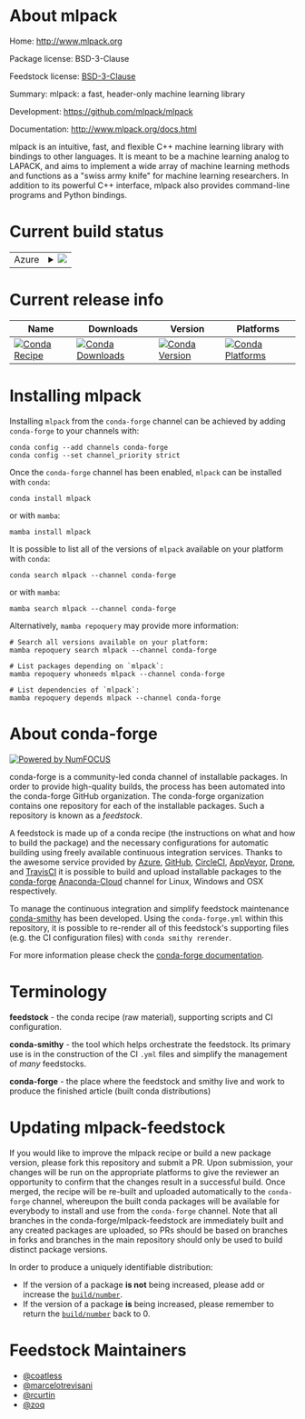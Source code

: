 About mlpack
============

Home: http://www.mlpack.org

Package license: BSD-3-Clause

Feedstock license: [BSD-3-Clause](https://github.com/conda-forge/mlpack-feedstock/blob/main/LICENSE.txt)

Summary: mlpack: a fast, header-only machine learning library

Development: https://github.com/mlpack/mlpack

Documentation: http://www.mlpack.org/docs.html

mlpack is an intuitive, fast, and flexible C++ machine learning library
with bindings to other languages. It is meant to be a machine learning analog
to LAPACK, and aims to implement a wide array of machine learning methods and
functions as a "swiss army knife" for machine learning researchers. In addition
to its powerful C++ interface, mlpack also provides command-line programs and
Python bindings.


Current build status
====================


<table>
    
  <tr>
    <td>Azure</td>
    <td>
      <details>
        <summary>
          <a href="https://dev.azure.com/conda-forge/feedstock-builds/_build/latest?definitionId=3102&branchName=main">
            <img src="https://dev.azure.com/conda-forge/feedstock-builds/_apis/build/status/mlpack-feedstock?branchName=main">
          </a>
        </summary>
        <table>
          <thead><tr><th>Variant</th><th>Status</th></tr></thead>
          <tbody><tr>
              <td>linux_64_numpy1.20python3.8.____73_pypy</td>
              <td>
                <a href="https://dev.azure.com/conda-forge/feedstock-builds/_build/latest?definitionId=3102&branchName=main">
                  <img src="https://dev.azure.com/conda-forge/feedstock-builds/_apis/build/status/mlpack-feedstock?branchName=main&jobName=linux&configuration=linux_64_numpy1.20python3.8.____73_pypy" alt="variant">
                </a>
              </td>
            </tr><tr>
              <td>linux_64_numpy1.20python3.8.____cpython</td>
              <td>
                <a href="https://dev.azure.com/conda-forge/feedstock-builds/_build/latest?definitionId=3102&branchName=main">
                  <img src="https://dev.azure.com/conda-forge/feedstock-builds/_apis/build/status/mlpack-feedstock?branchName=main&jobName=linux&configuration=linux_64_numpy1.20python3.8.____cpython" alt="variant">
                </a>
              </td>
            </tr><tr>
              <td>linux_64_numpy1.20python3.9.____73_pypy</td>
              <td>
                <a href="https://dev.azure.com/conda-forge/feedstock-builds/_build/latest?definitionId=3102&branchName=main">
                  <img src="https://dev.azure.com/conda-forge/feedstock-builds/_apis/build/status/mlpack-feedstock?branchName=main&jobName=linux&configuration=linux_64_numpy1.20python3.9.____73_pypy" alt="variant">
                </a>
              </td>
            </tr><tr>
              <td>linux_64_numpy1.20python3.9.____cpython</td>
              <td>
                <a href="https://dev.azure.com/conda-forge/feedstock-builds/_build/latest?definitionId=3102&branchName=main">
                  <img src="https://dev.azure.com/conda-forge/feedstock-builds/_apis/build/status/mlpack-feedstock?branchName=main&jobName=linux&configuration=linux_64_numpy1.20python3.9.____cpython" alt="variant">
                </a>
              </td>
            </tr><tr>
              <td>linux_64_numpy1.21python3.10.____cpython</td>
              <td>
                <a href="https://dev.azure.com/conda-forge/feedstock-builds/_build/latest?definitionId=3102&branchName=main">
                  <img src="https://dev.azure.com/conda-forge/feedstock-builds/_apis/build/status/mlpack-feedstock?branchName=main&jobName=linux&configuration=linux_64_numpy1.21python3.10.____cpython" alt="variant">
                </a>
              </td>
            </tr><tr>
              <td>linux_64_numpy1.23python3.11.____cpython</td>
              <td>
                <a href="https://dev.azure.com/conda-forge/feedstock-builds/_build/latest?definitionId=3102&branchName=main">
                  <img src="https://dev.azure.com/conda-forge/feedstock-builds/_apis/build/status/mlpack-feedstock?branchName=main&jobName=linux&configuration=linux_64_numpy1.23python3.11.____cpython" alt="variant">
                </a>
              </td>
            </tr>
          </tbody>
        </table>
      </details>
    </td>
  </tr>
</table>

Current release info
====================

| Name | Downloads | Version | Platforms |
| --- | --- | --- | --- |
| [![Conda Recipe](https://img.shields.io/badge/recipe-mlpack-green.svg)](https://anaconda.org/conda-forge/mlpack) | [![Conda Downloads](https://img.shields.io/conda/dn/conda-forge/mlpack.svg)](https://anaconda.org/conda-forge/mlpack) | [![Conda Version](https://img.shields.io/conda/vn/conda-forge/mlpack.svg)](https://anaconda.org/conda-forge/mlpack) | [![Conda Platforms](https://img.shields.io/conda/pn/conda-forge/mlpack.svg)](https://anaconda.org/conda-forge/mlpack) |

Installing mlpack
=================

Installing `mlpack` from the `conda-forge` channel can be achieved by adding `conda-forge` to your channels with:

```
conda config --add channels conda-forge
conda config --set channel_priority strict
```

Once the `conda-forge` channel has been enabled, `mlpack` can be installed with `conda`:

```
conda install mlpack
```

or with `mamba`:

```
mamba install mlpack
```

It is possible to list all of the versions of `mlpack` available on your platform with `conda`:

```
conda search mlpack --channel conda-forge
```

or with `mamba`:

```
mamba search mlpack --channel conda-forge
```

Alternatively, `mamba repoquery` may provide more information:

```
# Search all versions available on your platform:
mamba repoquery search mlpack --channel conda-forge

# List packages depending on `mlpack`:
mamba repoquery whoneeds mlpack --channel conda-forge

# List dependencies of `mlpack`:
mamba repoquery depends mlpack --channel conda-forge
```


About conda-forge
=================

[![Powered by
NumFOCUS](https://img.shields.io/badge/powered%20by-NumFOCUS-orange.svg?style=flat&colorA=E1523D&colorB=007D8A)](https://numfocus.org)

conda-forge is a community-led conda channel of installable packages.
In order to provide high-quality builds, the process has been automated into the
conda-forge GitHub organization. The conda-forge organization contains one repository
for each of the installable packages. Such a repository is known as a *feedstock*.

A feedstock is made up of a conda recipe (the instructions on what and how to build
the package) and the necessary configurations for automatic building using freely
available continuous integration services. Thanks to the awesome service provided by
[Azure](https://azure.microsoft.com/en-us/services/devops/), [GitHub](https://github.com/),
[CircleCI](https://circleci.com/), [AppVeyor](https://www.appveyor.com/),
[Drone](https://cloud.drone.io/welcome), and [TravisCI](https://travis-ci.com/)
it is possible to build and upload installable packages to the
[conda-forge](https://anaconda.org/conda-forge) [Anaconda-Cloud](https://anaconda.org/)
channel for Linux, Windows and OSX respectively.

To manage the continuous integration and simplify feedstock maintenance
[conda-smithy](https://github.com/conda-forge/conda-smithy) has been developed.
Using the ``conda-forge.yml`` within this repository, it is possible to re-render all of
this feedstock's supporting files (e.g. the CI configuration files) with ``conda smithy rerender``.

For more information please check the [conda-forge documentation](https://conda-forge.org/docs/).

Terminology
===========

**feedstock** - the conda recipe (raw material), supporting scripts and CI configuration.

**conda-smithy** - the tool which helps orchestrate the feedstock.
                   Its primary use is in the construction of the CI ``.yml`` files
                   and simplify the management of *many* feedstocks.

**conda-forge** - the place where the feedstock and smithy live and work to
                  produce the finished article (built conda distributions)


Updating mlpack-feedstock
=========================

If you would like to improve the mlpack recipe or build a new
package version, please fork this repository and submit a PR. Upon submission,
your changes will be run on the appropriate platforms to give the reviewer an
opportunity to confirm that the changes result in a successful build. Once
merged, the recipe will be re-built and uploaded automatically to the
`conda-forge` channel, whereupon the built conda packages will be available for
everybody to install and use from the `conda-forge` channel.
Note that all branches in the conda-forge/mlpack-feedstock are
immediately built and any created packages are uploaded, so PRs should be based
on branches in forks and branches in the main repository should only be used to
build distinct package versions.

In order to produce a uniquely identifiable distribution:
 * If the version of a package **is not** being increased, please add or increase
   the [``build/number``](https://docs.conda.io/projects/conda-build/en/latest/resources/define-metadata.html#build-number-and-string).
 * If the version of a package **is** being increased, please remember to return
   the [``build/number``](https://docs.conda.io/projects/conda-build/en/latest/resources/define-metadata.html#build-number-and-string)
   back to 0.

Feedstock Maintainers
=====================

* [@coatless](https://github.com/coatless/)
* [@marcelotrevisani](https://github.com/marcelotrevisani/)
* [@rcurtin](https://github.com/rcurtin/)
* [@zoq](https://github.com/zoq/)

